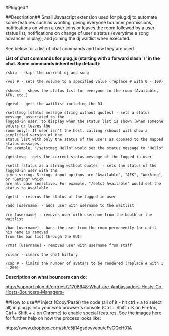 #Plugged#

##Description##
Small Javascript extension used for plug.dj to automate some features such as wooting, giving everyone bouncer permissions, notifications on when a user joins or leaves the room followed by a user status list, notifications on change of user's status (everytime a song advances in play), and joining the dj waitlist when executed. 

See below for a list of chat commands and how they are used.


**List of chat commands for plug.js (starting with a forward slash '/' in the chat. Some commands inherited by default):**

    /skip - skips the current dj and song

    /vol # - sets the volume to a specified value (replace # with 0 - 100)

    /showst - shows the status list for everyone in the room (Available, AFK, etc.)

    /getwl - gets the waitlist including the DJ

    /setstmsg [status message string without quotes] - sets a status message, associated to the 
    logged-in user, to display when the status list is shown (when someone enters or leaves the 
    room only). If user isn't the host, calling /showst will show a simplified version of the 
    status list with only the status of the users as opposed to the mapped status messages. 
    For example, "/setstmsg Hello" would set the status message to "Hello"

    /getstmsg - gets the current status message of the logged-in user

    /setst [status as a string without quotes] - sets the status of the logged-in user with the 
    given string. Strings input options are "Available", "AFK", "Working", or "Gaming" which
    are all case sensitive. For example, "/setst Available" would set the status to Available.

    /getst - returns the status of the logged-in user

    /add [username] - adds user with username to the waitlist

    /rm [username] - removes user with username from the booth or the waitlist

    /ban [username] - bans the user from the room permanently (or until his name is removed 
    from the ban list through the GUI)

    /rmst [username] - removes user with username from staff

    /clear - clears the chat history

    /cap # - limits the number of avatars to be rendered (replace # with 1 - 200) 



**Description on what bouncers can do:**

http://support.plug.dj/entries/21708648-What-are-Ambassadors-Hosts-Co-Hosts-Bouncers-Managers-

##How to use##
Inject (Copy/Paste) the code (all of it - hit ctrl + a to select all) in plug.js into your web browser's console (Ctrl + Shift + K on Firefox, Ctrl + Shift + J on Chrome) to enable special features. See the images here for further help on how the process looks like:

https://www.dropbox.com/sh/c5ji14gsdtwvebu/cFvGQxH01A 
